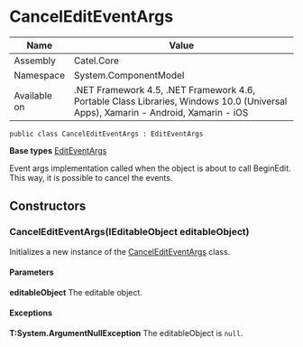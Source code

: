 

# CancelEditEventArgs

Name|Value
---|---
Assembly|Catel.Core
Namespace|System.ComponentModel
Available on|.NET Framework 4.5, .NET Framework 4.6, Portable Class Libraries, Windows 10.0 (Universal Apps), Xamarin - Android, Xamarin - iOS

```
public class CancelEditEventArgs : EditEventArgs
```

**Base types**
[EditEventArgs](/Catel.Core\System\ComponentModel\EditEventArgs.md)


Event args implementation called when the object is about to call BeginEdit. This way,
    it is possible to cancel the events.



## Constructors

### CancelEditEventArgs(IEditableObject editableObject)

Initializes a new instance of the [CancelEditEventArgs](#) class.

#### Parameters

**editableObject**
The editable object.

#### Exceptions

**T:System.ArgumentNullException**
The editableObject is ```null```.




